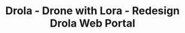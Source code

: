 ---
layout: gsoc
categories: gsoc2018
divid: drola2
title:  Drola - Drone with Lora - Redesign Drola Web Portal
description: <p>Drola Web Portal is for Drola registrations and monitoring. According to the system we need to develop separate admin portal for register drones, approve drones and monitor flying drones on real time. Plan is to develop another website for public users to register their drones by themselves and obtaining an unique key for their registered drones.</p><p>Drola Admin Web Portal should be communicate with Dlora backend and update the locations of flying drone locations in real time. System should receive real time notifications on when drones entering to restricted area.</p>
githuburl: https://github.com/scorelab/drola/issues/18
requiredknowledge: Node Js and ReactJs
possiblementors: TBD
---